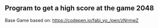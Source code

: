 ## Program to get a high score at the game 2048

Base Game based on:
https://codepen.io/fabi_yo_/pen/zNrmwZ
